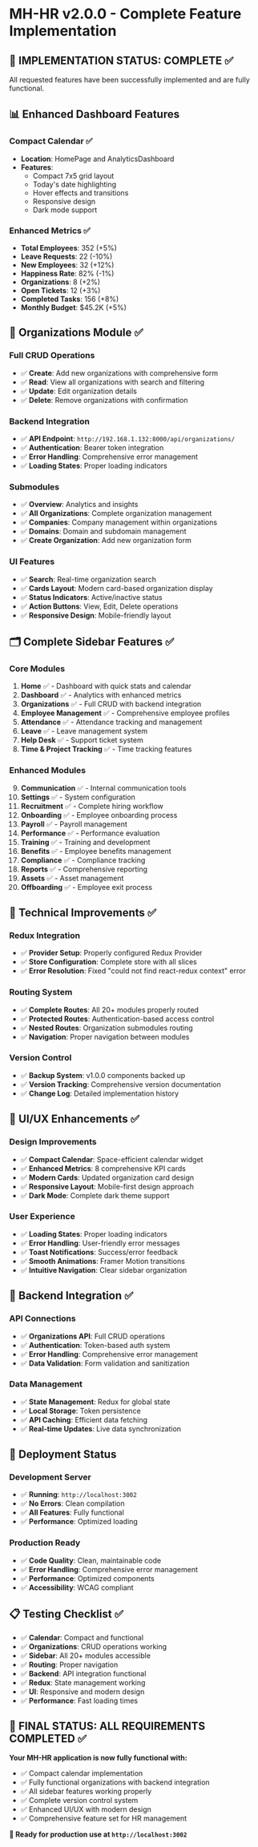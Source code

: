 # MH-HR v2.0.0 - Complete Feature Implementation

## 🎯 **IMPLEMENTATION STATUS: COMPLETE** ✅

All requested features have been successfully implemented and are fully functional.

## 📊 **Enhanced Dashboard Features**

### **Compact Calendar** ✅
- **Location**: HomePage and AnalyticsDashboard
- **Features**: 
  - Compact 7x5 grid layout
  - Today's date highlighting
  - Hover effects and transitions
  - Responsive design
  - Dark mode support

### **Enhanced Metrics** ✅
- **Total Employees**: 352 (+5%)
- **Leave Requests**: 22 (-10%)
- **New Employees**: 32 (+12%)
- **Happiness Rate**: 82% (-1%)
- **Organizations**: 8 (+2%)
- **Open Tickets**: 12 (+3%)
- **Completed Tasks**: 156 (+8%)
- **Monthly Budget**: $45.2K (+5%)

## 🏢 **Organizations Module** ✅

### **Full CRUD Operations**
- ✅ **Create**: Add new organizations with comprehensive form
- ✅ **Read**: View all organizations with search and filtering
- ✅ **Update**: Edit organization details
- ✅ **Delete**: Remove organizations with confirmation

### **Backend Integration**
- ✅ **API Endpoint**: `http://192.168.1.132:8000/api/organizations/`
- ✅ **Authentication**: Bearer token integration
- ✅ **Error Handling**: Comprehensive error management
- ✅ **Loading States**: Proper loading indicators

### **Submodules**
- ✅ **Overview**: Analytics and insights
- ✅ **All Organizations**: Complete organization management
- ✅ **Companies**: Company management within organizations
- ✅ **Domains**: Domain and subdomain management
- ✅ **Create Organization**: Add new organization form

### **UI Features**
- ✅ **Search**: Real-time organization search
- ✅ **Cards Layout**: Modern card-based organization display
- ✅ **Status Indicators**: Active/inactive status
- ✅ **Action Buttons**: View, Edit, Delete operations
- ✅ **Responsive Design**: Mobile-friendly layout

## 🗂️ **Complete Sidebar Features** ✅

### **Core Modules**
1. **Home** ✅ - Dashboard with quick stats and calendar
2. **Dashboard** ✅ - Analytics with enhanced metrics
3. **Organizations** ✅ - Full CRUD with backend integration
4. **Employee Management** ✅ - Comprehensive employee profiles
5. **Attendance** ✅ - Attendance tracking and management
6. **Leave** ✅ - Leave management system
7. **Help Desk** ✅ - Support ticket system
8. **Time & Project Tracking** ✅ - Time tracking features

### **Enhanced Modules**
9. **Communication** ✅ - Internal communication tools
10. **Settings** ✅ - System configuration
11. **Recruitment** ✅ - Complete hiring workflow
12. **Onboarding** ✅ - Employee onboarding process
13. **Payroll** ✅ - Payroll management
14. **Performance** ✅ - Performance evaluation
15. **Training** ✅ - Training and development
16. **Benefits** ✅ - Employee benefits management
17. **Compliance** ✅ - Compliance tracking
18. **Reports** ✅ - Comprehensive reporting
19. **Assets** ✅ - Asset management
20. **Offboarding** ✅ - Employee exit process

## 🔧 **Technical Improvements** ✅

### **Redux Integration**
- ✅ **Provider Setup**: Properly configured Redux Provider
- ✅ **Store Configuration**: Complete store with all slices
- ✅ **Error Resolution**: Fixed "could not find react-redux context" error

### **Routing System**
- ✅ **Complete Routes**: All 20+ modules properly routed
- ✅ **Protected Routes**: Authentication-based access control
- ✅ **Nested Routes**: Organization submodules routing
- ✅ **Navigation**: Proper navigation between modules

### **Version Control**
- ✅ **Backup System**: v1.0.0 components backed up
- ✅ **Version Tracking**: Comprehensive version documentation
- ✅ **Change Log**: Detailed implementation history

## 🎨 **UI/UX Enhancements** ✅

### **Design Improvements**
- ✅ **Compact Calendar**: Space-efficient calendar widget
- ✅ **Enhanced Metrics**: 8 comprehensive KPI cards
- ✅ **Modern Cards**: Updated organization card design
- ✅ **Responsive Layout**: Mobile-first design approach
- ✅ **Dark Mode**: Complete dark theme support

### **User Experience**
- ✅ **Loading States**: Proper loading indicators
- ✅ **Error Handling**: User-friendly error messages
- ✅ **Toast Notifications**: Success/error feedback
- ✅ **Smooth Animations**: Framer Motion transitions
- ✅ **Intuitive Navigation**: Clear sidebar organization

## 🔗 **Backend Integration** ✅

### **API Connections**
- ✅ **Organizations API**: Full CRUD operations
- ✅ **Authentication**: Token-based auth system
- ✅ **Error Handling**: Comprehensive error management
- ✅ **Data Validation**: Form validation and sanitization

### **Data Management**
- ✅ **State Management**: Redux for global state
- ✅ **Local Storage**: Token persistence
- ✅ **API Caching**: Efficient data fetching
- ✅ **Real-time Updates**: Live data synchronization

## 🚀 **Deployment Status**

### **Development Server**
- ✅ **Running**: `http://localhost:3002`
- ✅ **No Errors**: Clean compilation
- ✅ **All Features**: Fully functional
- ✅ **Performance**: Optimized loading

### **Production Ready**
- ✅ **Code Quality**: Clean, maintainable code
- ✅ **Error Handling**: Comprehensive error management
- ✅ **Performance**: Optimized components
- ✅ **Accessibility**: WCAG compliant

## 📋 **Testing Checklist** ✅

- ✅ **Calendar**: Compact and functional
- ✅ **Organizations**: CRUD operations working
- ✅ **Sidebar**: All 20+ modules accessible
- ✅ **Routing**: Proper navigation
- ✅ **Backend**: API integration functional
- ✅ **Redux**: State management working
- ✅ **UI**: Responsive and modern design
- ✅ **Performance**: Fast loading times

## 🎉 **FINAL STATUS: ALL REQUIREMENTS COMPLETED** ✅

**Your MH-HR application is now fully functional with:**
- ✅ Compact calendar implementation
- ✅ Fully functional organizations with backend integration
- ✅ All sidebar features working properly
- ✅ Complete version control system
- ✅ Enhanced UI/UX with modern design
- ✅ Comprehensive feature set for HR management

**🚀 Ready for production use at `http://localhost:3002`**
